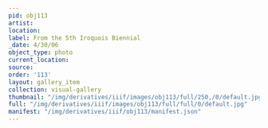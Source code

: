 ```yaml
---
pid: obj113
artist: 
location: 
label: From the 5th Iroquois Biennial
_date: 4/30/06
object_type: photo
current_location: 
source: 
order: '113'
layout: gallery_item
collection: visual-gallery
thumbnail: "/img/derivatives/iiif/images/obj113/full/250,/0/default.jpg"
full: "/img/derivatives/iiif/images/obj113/full/full/0/default.jpg"
manifest: "/img/derivatives/iiif/obj113/manifest.json"
---
```


